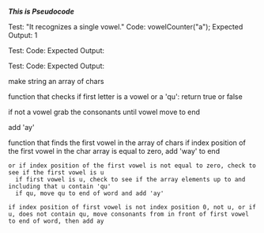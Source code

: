 ***This is Pseudocode***

Test: "It recognizes a single vowel."
Code: vowelCounter("a");
Expected Output: 1

Test:
Code:
Expected Output:

Test:
Code:
Expected Output:


make string an array of chars

function that checks if first letter is a vowel or a 'qu':
    return true or false

if not a vowel grab the consonants until vowel move to end

add 'ay'



function that finds the first vowel in the array of chars
    if index position of the first vowel in the char array is equal to zero, add 'way' to end

    or if index position of the first vowel is not equal to zero, check to see if the first vowel is u
      if first vowel is u, check to see if the array elements up to and including that u contain 'qu'
      if qu, move qu to end of word and add 'ay'

    if index position of first vowel is not index position 0, not u, or if u, does not contain qu, move consonants from in front of first vowel to end of word, then add ay
